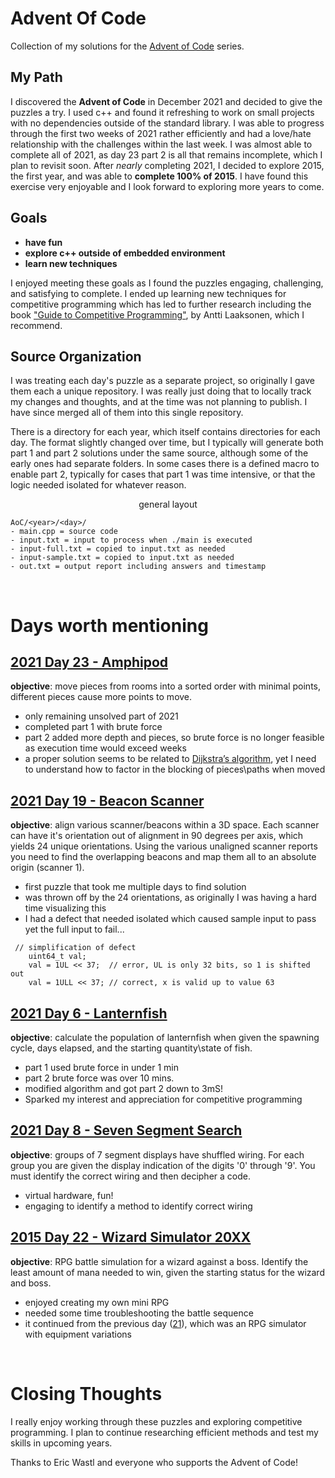 # Advent Of Code
Collection of my solutions for the [Advent of Code](https://adventofcode.com) series.

## My Path
I discovered the **Advent of Code** in December 2021 and decided to give the puzzles a try.  I used c++ and found it  refreshing to work on small projects with no dependencies outside of the standard library.  I was able to progress through the first two weeks of 2021 rather efficiently and had a love/hate relationship with the challenges within the last week.  I was almost able to complete all of 2021, as day 23 part 2 is all that remains incomplete, which I plan to revisit soon.  After *nearly* completing 2021, I decided to explore 2015, the first year, and was able to **complete 100% of 2015**.  I have found this exercise very enjoyable and I look forward to exploring more years to come.  

## Goals
* **have fun**
* **explore c++ outside of embedded environment**
* **learn new techniques**

I enjoyed meeting these goals as I found the puzzles engaging, challenging, and satisfying to complete. I ended up  learning new techniques for competitive programming which has led to further research including the book ["Guide to Competitive Programming"](https://www.amazon.com/Guide-Competitive-Programming-Algorithms-Undergraduate/dp/3030393569/), by Antti Laaksonen, which I recommend.

## Source Organization
I was treating each day's puzzle as a separate project, so originally I gave them each a unique repository. I was really just doing that to locally track my changes and thoughts, and at the time was not planning to publish. I have since merged all of them into this single repository.

There is a directory for each year, which itself contains directories for each day. The format slightly changed over time, but I typically will generate both part 1 and part 2 solutions under the same source, although some of the early ones had separate folders. In some cases there is a defined macro to enable part 2, typically for cases that part 1 was time intensive, or that the logic needed isolated for whatever reason.

<p style="text-align: center;">general layout</p>

    AoC/<year>/<day>/
    - main.cpp = source code
    - input.txt = input to process when ./main is executed
    - input-full.txt = copied to input.txt as needed
    - input-sample.txt = copied to input.txt as needed
    - out.txt = output report including answers and timestamp

<br/>

# Days worth mentioning
## [2021 Day 23 - Amphipod](https://adventofcode.com/2021/day/23)
**objective**: move pieces from rooms into a sorted order with minimal points, different pieces cause more points to move.
* only remaining unsolved part of 2021
* completed part 1 with brute force
* part 2 added more depth and pieces, so brute force is no longer feasible as execution time would exceed weeks
* a proper solution seems to be related to [Dijkstra’s algorithm](https://en.wikipedia.org/wiki/Dijkstra%27s_algorithm), yet I need to understand how to factor in the blocking of pieces\paths when moved

## [2021 Day 19 - Beacon Scanner](https://adventofcode.com/2021/day/19)
**objective**: align various scanner/beacons within a 3D space.  Each scanner can have it's orientation out of alignment in 90 degrees per axis, which yields 24 unique orientations.  Using the various unaligned scanner reports you need to find the overlapping beacons and map them all to an absolute origin (scanner 1).
* first puzzle that took me multiple days to find solution
* was thrown off by the 24 orientations, as originally I was having a hard time visualizing this
* I had a defect that needed isolated which caused sample input to pass yet the full input to fail...
<pre><code> // simplification of defect
    uint64_t val;
    val = 1UL << 37;  // error, UL is only 32 bits, so 1 is shifted out 
    val = 1ULL << 37; // correct, x is valid up to value 63
</code></pre>

## [2021 Day 6 - Lanternfish](https://adventofcode.com/2021/day/6)
**objective**: calculate the population of lanternfish when given the spawning cycle, days elapsed, and the starting quantity\state of fish.
* part 1 used brute force in under 1 min
* part 2 brute force was over 10 mins.
* modified algorithm and got part 2 down to 3mS!
* Sparked my interest and appreciation for competitive programming

## [2021 Day 8 - Seven Segment Search](https://adventofcode.com/2021/day/8)
**objective**: groups of 7 segment displays have shuffled wiring.  For each group you are given the display indication of the digits '0' through '9'.  You must identify the correct wiring and then decipher a code.
* virtual hardware, fun!
* engaging to identify a method to identify correct wiring

## [2015 Day 22 - Wizard Simulator 20XX](https://adventofcode.com/2015/day/22)
**objective**: RPG battle simulation for a wizard against a boss.  Identify the least amount of mana needed to win, given the starting status for the wizard and boss.
* enjoyed creating my own mini RPG
* needed some time troubleshooting the battle sequence
* it continued from the previous day ([21](https://adventofcode.com/2015/day/22)), which was an RPG simulator with equipment variations

<br/>

# Closing Thoughts
I really enjoy working through these puzzles and exploring competitive programming.  I plan to continue researching efficient methods and test my skills in upcoming years.

Thanks to Eric Wastl and everyone who supports the Advent of Code!
 